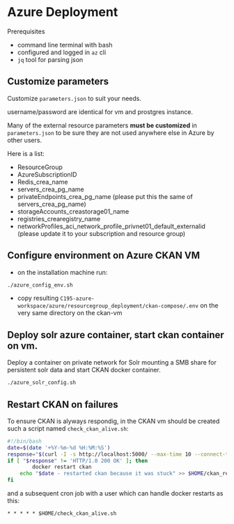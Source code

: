 # Azure Deployment

Prerequisites

- command line terminal with bash
- configured and logged in `az` cli
- `jq` tool for parsing json

## Customize parameters

Customize `parameters.json` to suit your needs.

username/password are identical for vm and prostgres instance.

Many of the external resource parameters **must be customized** in `parameters.json` to be sure they are not used anywhere else in Azure by other users.

Here is a list:

- ResourceGroup
- AzureSubscriptionID
- Redis_crea_name
- servers_crea_pg_name
- privateEndpoints_crea_pg_name (please put this the same of servers_crea_pg_name)
- storageAccounts_creastorage01_name
- registries_crearegistry_name
- networkProfiles_aci_network_profile_privnet01_default_externalid (please update it to your subscription and resource group)

## Configure environment on Azure CKAN VM

- on the installation machine run:
```bash
./azure_config_env.sh
```
- copy resulting `C195-azure-workspace/azure/resourcegroup_deployment/ckan-compose/.env` on the very same directory on the ckan-vm 

## Deploy solr azure container, start ckan container on vm.

Deploy a container on private network for Solr mounting a SMB share for persistent solr data and start CKAN docker container.

```bash
./azure_solr_config.sh
```

## Restart CKAN on failures

To ensure CKAN is alyways respondig, in the CKAN vm should be created such a script named `check_ckan_alive.sh`:

```bash
#!/bin/bash
date=$(date '+%Y-%m-%d %H:%M:%S')
response="$(curl -I -s http://localhost:5000/ --max-time 10 --connect-timeout 10 | head -1 | tr -d '\r')"
if [ "$response" != 'HTTP/1.0 200 OK' ]; then 
        docker restart ckan
	echo "$date - restarted ckan because it was stuck" >> $HOME/ckan_restart_log
fi
```

and a subsequent cron job with a user which can handle docker restarts as this:


    * * * * * $HOME/check_ckan_alive.sh


